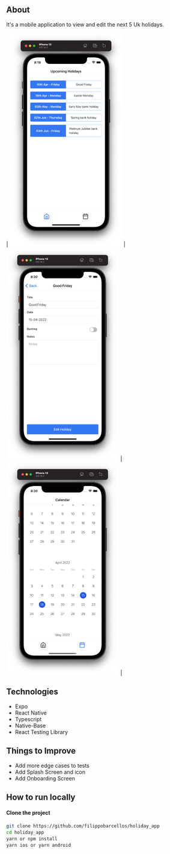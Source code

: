 ## About

It's a mobile application to view and edit the next 5 Uk holidays.

| <img src="https://github.com/filippobarcellos/holiday_app/blob/master/images/image1.png" width="300px"> | <img src="https://github.com/filippobarcellos/holiday_app/blob/master/images/image2.png" width="300px"> | <img src="https://github.com/filippobarcellos/holiday_app/blob/master/images/image3.png" width="300px"> |

## Technologies

- Expo
- React Native
- Typescript
- Native-Base
- React Testing Library

## Things to Improve

- Add more edge cases to tests
- Add Splash Screen and icon
- Add Onboarding Screen

## How to run locally

#### Clone the project

```sh
git clone https://github.com/filippobarcellos/holiday_app
cd holiday_app
yarn or npm install
yarn ios or yarn android
```

